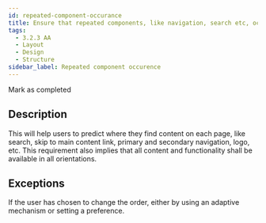 ```yaml
---
id: repeated-component-occurance
title: Ensure that repeated components, like navigation, search etc, occur in the same relative order on each page (3.2.3 AA)
tags:
  - 3.2.3 AA
  - Layout
  - Design
  - Structure
sidebar_label: Repeated component occurence
---
```


Mark as completed

## Description

This will help users to predict where they find content on each page, like search, skip to main content link, primary and secondary navigation, logo, etc. 
This requirement also implies that all content and functionality shall be available in all orientations.

## Exceptions

 If the user has chosen to change the order, either by using an adaptive mechanism or setting a preference. 
